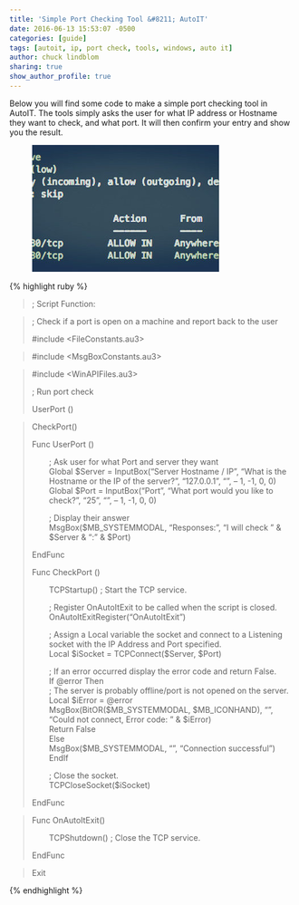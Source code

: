 ```yaml
---
title: 'Simple Port Checking Tool &#8211; AutoIT'
date: 2016-06-13 15:53:07 -0500
categories: [guide]
tags: [autoit, ip, port check, tools, windows, auto it]
author: chuck lindblom
sharing: true
show_author_profile: true
---
```

Below you will find some code to make a simple port checking tool in AutoIT. The tools simply asks the user for what IP address or Hostname they want to check, and what port. It will then confirm your entry and show you the result.

<figure>
	<a href="/images/autoit_output.jpg"><img src="images/autoit_output.jpg" alt=""></a>
</figure>
<!--more-->
{% highlight ruby %}

> ; Script Function:
  
> ; Check if a port is open on a machine and report back to the user
> 
> #include <FileConstants.au3>
  
> #include <MsgBoxConstants.au3>

> #include <WinAPIFiles.au3>
> 
> ; Run port check
> 
> UserPort ()
  
> CheckPort()
> 
> Func UserPort ()
> 
> <p style="padding-left: 30px;">
>   ; Ask user for what Port and server they want<br /> Global $Server = InputBox(&#8220;Server Hostname / IP&#8221;, &#8220;What is the Hostname or the IP of the server?&#8221;, &#8220;127.0.0.1&#8221;, &#8220;&#8221;, &#8211; 1, -1, 0, 0)<br /> Global $Port = InputBox(&#8220;Port&#8221;, &#8220;What port would you like to check?&#8221;, &#8220;25&#8221;, &#8220;&#8221;, &#8211; 1, -1, 0, 0)
> </p>
> 
> <p style="padding-left: 30px;">
>   ; Display their answer<br /> MsgBox($MB_SYSTEMMODAL, &#8220;Responses:&#8221;, &#8220;I will check &#8221; & $Server & &#8220;:&#8221; & $Port)
> </p>
> 
> EndFunc
> 
> Func CheckPort ()
> 
> <p style="padding-left: 30px;">
>   TCPStartup() ; Start the TCP service.
> </p>
> 
> <p style="padding-left: 30px;">
>   ; Register OnAutoItExit to be called when the script is closed.<br /> OnAutoItExitRegister(&#8220;OnAutoItExit&#8221;)
> </p>
> 
> <p style="padding-left: 30px;">
>   ; Assign a Local variable the socket and connect to a Listening socket with the IP Address and Port specified.<br /> Local $iSocket = TCPConnect($Server, $Port)
> </p>
> 
> <p style="padding-left: 30px;">
>   ; If an error occurred display the error code and return False.<br /> If @error Then<br /> ; The server is probably offline/port is not opened on the server.<br /> Local $iError = @error<br /> MsgBox(BitOR($MB_SYSTEMMODAL, $MB_ICONHAND), &#8220;&#8221;, &#8220;Could not connect, Error code: &#8221; & $iError)<br /> Return False<br /> Else<br /> MsgBox($MB_SYSTEMMODAL, &#8220;&#8221;, &#8220;Connection successful&#8221;)<br /> EndIf
> </p>
> 
> <p style="padding-left: 30px;">
>   ; Close the socket.<br /> TCPCloseSocket($iSocket)
> </p>
> 
> EndFunc
  
> Func OnAutoItExit()
> 
> <p style="padding-left: 30px;">
>   TCPShutdown() ; Close the TCP service.
> </p>
> 
> EndFunc
  
> Exit

{% endhighlight %}

